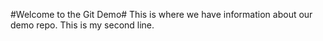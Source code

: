 #Welcome to the Git Demo#
This is where we have information about our demo repo.
This is my second line.